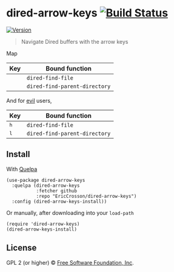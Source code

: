 # dired-arrow-keys [![Build Status](https://travis-ci.org/EricCrosson/dired-arrow-keys.svg?branch=master)](https://travis-ci.org/EricCrosson/dired-arrow-keys)
[![Version](https://img.shields.io/github/tag/EricCrosson/dired-arrow-keys.svg)](https://github.com/EricCrosson/dired-arrow-keys/releases)

> Navigate Dired buffers with the arrow keys

Map

| Key                | Bound function                |
|--------------------|-------------------------------|
| <kbd><right></kbd> | `dired-find-file`             |
| <kbd><left></kbd>  | `dired-find-parent-directory` |

And for [evil](https://github.com/emacs-evil/evil) users,

| Key                | Bound function                |
|--------------------|-------------------------------|
| <kbd>h</kbd>       | `dired-find-file`             |
| <kbd>l</kbd>       | `dired-find-parent-directory` |

## Install

With [Quelpa](https://framagit.org/steckerhalter/quelpa)

``` {.sourceCode .lisp}
(use-package dired-arrow-keys
  :quelpa (dired-arrow-keys
           :fetcher github
           :repo "EricCrosson/dired-arrow-keys")
  :config (dired-arrow-keys-install))
```

Or manually, after downloading into your `load-path`

``` {.sourceCode .lisp}
(require 'dired-arrow-keys)
(dired-arrow-keys-install)
```

## License

GPL 2 (or higher) © [Free Software Foundation, Inc](http://www.fsf.org/about).
